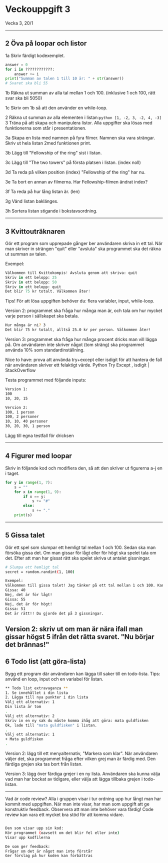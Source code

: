 # Veckouppgift 3
Vecka 3, 20/1


-------------
## 2 Öva på loopar och listor
1a Skriv färdigt kodexemplet.
```python
answer = 0
for i in ????????????:
    answer += i
print("Summan av talen 1 till 10 är: " + str(answer))
# Svaret ska bli 55
```
1b Räkna ut summan av alla tal mellan 1 och 100. (inklusive 1 och 100, rätt svar ska bli 5050)

1c Skriv om 1b så att den använder en while-loop.


2 Räkna ut summan av alla elementen i listan:```python [1, -2, 3, -2, 4, -3]  ```
3 Träna på att skapa och manipulera listor. Alla uppgifter ska lösas med funktionerna som står i presentationen.

3a Skapa en lista med namnen på fyra filmer. Namnen ska vara strängar. Skriv ut hela listan 2med funktionen print.

3b Lägg till "Fellowship of the ring" sist i listan.

3c Lägg till "The two towers" på första platsen i listan. (index noll)

3d Ta reda på vilken position (index) "Fellowship of the ring" har nu.

3e Ta bort en annan av filmerna. Har Fellowship-filmen ändrat index?

3f Ta reda på hur lång listan är. (len)

3g Vänd listan baklänges.

3h Sortera listan stigande i bokstavsordning.

-----------
## 3 Kvittouträknaren
Gör ett program som upprepade gånger ber användaren skriva in ett tal. När man skriver in strängen "quit" eller "avsluta" ska programmet ska det räkna ut summan av talen. 

Exempel:
```python
Välkommen till Kvittokompis! Avsluta genom att skriva: quit
Skriv in ett belopp: 25
Skriv in ett belopp: 50
Skriv in ett belopp: quit
Det blir 75 kr totalt. Välkommen åter!
```
Tips! För att lösa uppgiften behöver du: flera variabler, input, while-loop.

Version 2: programmet ska fråga hur många man är, och tala om hur mycket varje person i sällskapet ska betala.
```bash
Hur många är ni? 3
Det blir 75 kr totalt, alltså 25.0 kr per person. Välkommen åter!
```
Version 3: programmet ska fråga hur många procent dricks man vill lägga på. Om användaren inte skriver något (tom sträng) ska programmet använda 10% som standardinställning.

Nice to have: prova att använda try+except eller isdigit för att hantera de fall när användaren skriver ett felaktigt värde. Python Try Except , isdigit | StackOverflow

Testa programmet med följande inputs:
```bash
Version 1:
100
10, 20, 15

Version 2:
100, 1 person
100, 2 personer
10, 10, 40 personer
30, 20, 30, 1 person
```
Lägg till egna testfall för dricksen

----------------
## 4 Figurer med loopar
Skriv in följande kod och modifiera den, så att den skriver ut figurerna a-j en i taget.
```python
for y in range(1, 7):
    s = ""
    for x in range(1, 9):
        if x == y:
            s += "#"
        else:
            s += "."
    print(s)
```
----------------
## 5 Gissa talet
Gör ett spel som slumpar ett hemligt tal mellan 1 och 100. Sedan ska man försöka gissa det. Om man gissar för lågt eller för högt ska spelet tala om det. Efter att man har gissat rätt ska spelet skriva ut antalet gissningar.
```bash
# Slumpa ett hemligt tal
secret = random.randint(1, 100)

Exempel:
Välkommen till gissa talet! Jag tänker på ett tal mellan 1 och 100. Kan du gissa vilket det är?
Gissa: 40
Nej, det är för lågt!
Gissa: 55
Nej, det är för högt!
Gissa: 51
Det är rätt!! Du gjorde det på 3 gissningar.
```
Version 2: skriv ut om man är nära ifall man gissar högst 5 ifrån det rätta svaret.
"Nu börjar det brännas!"
---

## 6 Todo list (att göra-lista)
Bygg ett program där användaren kan lägga till saker till en todo-lista.
Tips: använd en loop, input och en variabel för listan.
```bash
** Todo list extravaganza **
1. Se innehållet i din lista
2. Lägga till nya punkter i din lista
Välj ett alternativ: 1
Din lista är tom
.
Välj ett alternativ: 2
Skriv in en ny sak du måste komma ihåg att göra: mata guldfisken
Ok, lade till "mata guldfisken" i listan.
.
Välj ett alternativ: 1
+ Mata guldfisken
.
```
Version 2: lägg till ett menyalternativ, "Markera som klar". När användaren väljer det, ska programmet fråga efter vilken grej man är färdig med. Den färdiga grejen ska tas bort från listan.

Version 3: lägg över färdiga grejer i en ny lista. Användaren ska kunna välja vad man har bockat av tidigare, eller välja att lägga tillbaka grejen i todo-listan.

------
Vad är code review?
Alla i gruppen visar i tur ordning upp hur långt man har kommit med uppgiften. När man inte visar, har man som uppgift att ge konstruktiv feedback. Observera att man inte behöver vara färdig! Code review kan vara ett mycket bra stöd för att komma vidare.

```bash

Den som visar upp sin kod:
Kör programmet (oavsett om det blir fel eller inte)
Visar upp kodfilerna

De som ger feedback:
Frågar om det är något man inte förstår
Ger förslag på hur koden kan förbättras
```